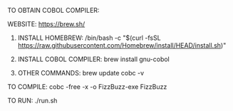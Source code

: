 TO OBTAIN COBOL COMPILER:

WEBSITE: https://brew.sh/
1. INSTALL HOMEBREW:
/bin/bash -c "$(curl -fsSL https://raw.githubusercontent.com/Homebrew/install/HEAD/install.sh)"

2. INSTALL COBOL COMPILER:
brew install gnu-cobol

3. OTHER COMMANDS:
brew update
cobc -v



TO COMPILE:
cobc -free -x -o FizzBuzz-exe FizzBuzz


TO RUN:
./run.sh
